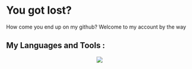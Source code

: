 # You got lost? 

<p>How come you end up on my github? Welcome to my account by the way</p>


## My Languages and Tools :

<div align="center">
  <img src="https://skillicons.dev/icons?i=html,css,js,php,laravel,figma,wordpress,github">
</div>
